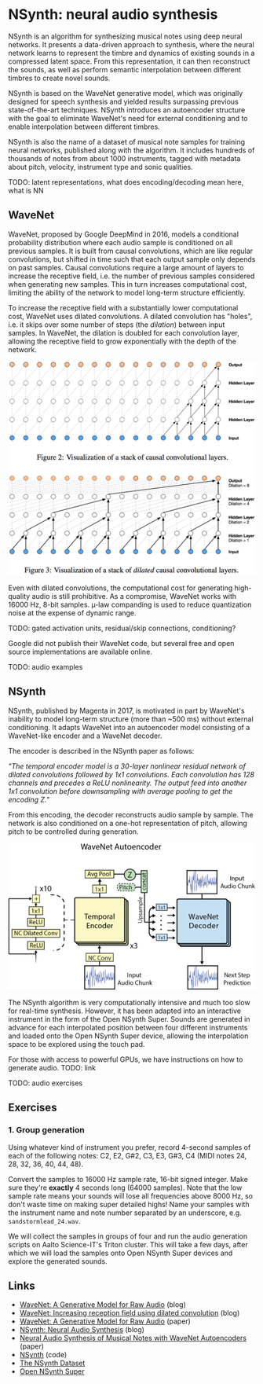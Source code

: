 # NSynth: neural audio synthesis

NSynth is an algorithm for synthesizing musical notes using deep neural networks. It presents a data-driven approach to synthesis, where the neural network learns to represent the timbre and dynamics of existing sounds in a compressed latent space. From this representation, it can then reconstruct the sounds, as well as perform semantic interpolation between different timbres to create novel sounds.

NSynth is based on the WaveNet generative model, which was originally designed for speech synthesis and yielded results surpassing previous state-of-the-art techniques. NSynth introduces an autoencoder structure with the goal to eliminate WaveNet's need for external conditioning and to enable interpolation between different timbres.

NSynth is also the name of a dataset of musical note samples for training neural networks, published along with the algorithm. It includes hundreds of thousands of notes from about 1000 instruments, tagged with metadata about pitch, velocity, instrument type and sonic qualities.

TODO: latent representations, what does encoding/decoding mean here, what is NN

## WaveNet

WaveNet, proposed by Google DeepMind in 2016, models a conditional probability distribution where each audio sample is conditioned on all previous samples. It is built from causal convolutions, which are like regular convolutions, but shifted in time such that each output sample only depends on past samples. Causal convolutions require a large amount of layers to increase the receptive field, i.e. the number of previous samples considered when generating new samples. This in turn increases computational cost, limiting the ability of the network to model long-term structure efficiently.

To increase the receptive field with a substantially lower computational cost, WaveNet uses dilated convolutions. A dilated convolution has "holes", i.e. it skips over some number of steps (the *dilation*) between input samples. In WaveNet, the dilation is doubled for each convolution layer, allowing the receptive field to grow exponentially with the depth of the network.

![Causal convolutions vs dilated causal convolutions](media/wavenet-causal-convolutional-layers.png)

Even with dilated convolutions, the computational cost for generating high-quality audio is still prohibitive. As a compromise, WaveNet works with 16000 Hz, 8-bit samples. µ-law companding is used to reduce quantization noise at the expense of dynamic range.

TODO: gated activation units, residual/skip connections, conditioning?

Google did not publish their WaveNet code, but several free and open source implementations are available online.

TODO: audio examples

## NSynth

NSynth, published by Magenta in 2017, is motivated in part by WaveNet's inability to model long-term structure (more than ~500 ms) without external conditioning. It adapts WaveNet into an autoencoder model consisting of a WaveNet-like encoder and a WaveNet decoder.

The encoder is described in the NSynth paper as follows:

*"The temporal encoder model is a 30-layer nonlinear residual network of dilated convolutions followed by 1x1 convolutions. Each convolution has 128 channels and precedes a ReLU nonlinearity. The output feed into another 1x1 convolution before downsampling with average pooling to get the encoding Z."*

From this encoding, the decoder reconstructs audio sample by sample. The network is also conditioned on a one-hot representation of pitch, allowing pitch to be controlled during generation.

![NSynth WaveNet autoencoder](media/nsynth-wavenet-autoencoder.png)

The NSynth algorithm is very computationally intensive and much too slow for real-time synthesis. However, it has been adapted into an interactive instrument in the form of the Open NSynth Super. Sounds are generated in advance for each interpolated position between four different instruments and loaded onto the Open NSynth Super device, allowing the interpolation space to be explored using the touch pad.

For those with access to powerful GPUs, we have instructions on how to generate audio. TODO: link

TODO: audio exercises

## Exercises

### 1. Group generation

Using whatever kind of instrument you prefer, record 4-second samples of each of the following notes: C2, E2, G#2, C3, E3, G#3, C4 (MIDI notes 24, 28, 32, 36, 40, 44, 48).

Convert the samples to 16000 Hz sample rate, 16-bit signed integer. Make sure they're **exactly** 4 seconds long (64000 samples). Note that the low sample rate means your sounds will lose all frequencies above 8000 Hz, so don't waste time on making super detailed highs! Name your samples with the instrument name and note number separated by an underscore, e.g. `sandstormlead_24.wav`.

We will collect the samples in groups of four and run the audio generation scripts on Aalto Science-IT's Triton cluster. This will take a few days, after which we will load the samples onto Open NSynth Super devices and explore the generated sounds.

## Links

- [WaveNet: A Generative Model for Raw Audio](https://deepmind.com/blog/article/wavenet-generative-model-raw-audio) (blog)
- [WaveNet: Increasing reception field using dilated convolution](https://medium.com/@kion.kim/wavenet-a-network-good-to-know-7caaae735435) (blog)
- [WaveNet: A Generative Model for Raw Audio](https://arxiv.org/abs/1609.03499) (paper)
- [NSynth: Neural Audio Synthesis](https://magenta.tensorflow.org/nsynth) (blog)
- [Neural Audio Synthesis of Musical Notes with WaveNet Autoencoders](https://arxiv.org/abs/1704.01279) (paper)
- [NSynth](https://github.com/tensorflow/magenta/tree/master/magenta/models/nsynth) (code)
- [The NSynth Dataset](https://magenta.tensorflow.org/datasets/nsynth)
- [Open NSynth Super](https://github.com/googlecreativelab/open-nsynth-super)
